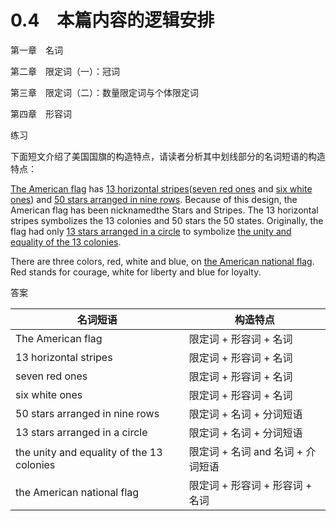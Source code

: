 # 0.4　本篇内容的逻辑安排

第一章　名词

第二章　限定词（一）：冠词

第三章　限定词（二）：数量限定词与个体限定词

第四章　形容词

练习

下面短文介绍了美国国旗的构造特点，请读者分析其中划线部分的名词短语的构造特点：

<u>The American flag</u> has <u>13 horizontal stripes</u>(<u>seven red ones</u> and <u>six white ones</u>) and <u>50 stars arranged in nine rows</u>. Because of this design, the American flag has been nicknamedthe Stars and Stripes. The 13 horizontal stripes symbolizes the 13 colonies and 50 stars the 50 states. Originally, the flag had only <u>13 stars arranged in a circle</u> to symbolize <u>the unity and equality of the 13 colonies</u>.

There are three colors, red, white and blue, on <u>the American national flag</u>. Red stands for courage, white for liberty and blue for loyalty.

答案

| 名词短语                                  | 构造特点                          |
| ----------------------------------------- | --------------------------------- |
| The American flag                         | 限定词 + 形容词 + 名词            |
| 13 horizontal stripes                     | 限定词 + 形容词 + 名词            |
| seven red ones                            | 限定词 + 形容词 + 名词            |
| six white ones                            | 限定词 + 形容词 + 名词            |
| 50 stars arranged in nine rows            | 限定词 + 名词 + 分词短语          |
| 13 stars arranged in a circle             | 限定词 + 名词 + 分词短语          |
| the unity and equality of the 13 colonies | 限定词 + 名词 and 名词 + 介词短语 |
| the American national flag                | 限定词 + 形容词 + 形容词 + 名词   |

